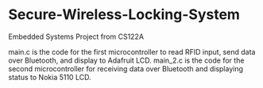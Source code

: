 # Secure-Wireless-Locking-System
Embedded Systems Project from CS122A


main.c is the code for the first microcontroller to read RFID input, send data over Bluetooth, and display to Adafruit LCD.
main_2.c is the code for the second microcontroller for receiving data over Bluetooth and displaying status to Nokia 5110 LCD.
